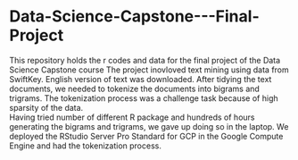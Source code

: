 # Data-Science-Capstone---Final-Project
This repository holds the r codes and data for the final project of the Data Science Capstone course
The project inovloved text mining using data from SwiftKey.  English version of text was downloaded.
After tidying the text documents, we needed to tokenize the documents into bigrams and trigrams.
The tokenization process was a challenge task because of high sparsity of the data.  
Having tried number of different R package and hundreds of hours generating the bigrams and trigrams, we gave up doing so in the laptop.
We deployed the RStudio Server Pro Standard for GCP in the Google Compute Engine and had the tokenization process.

